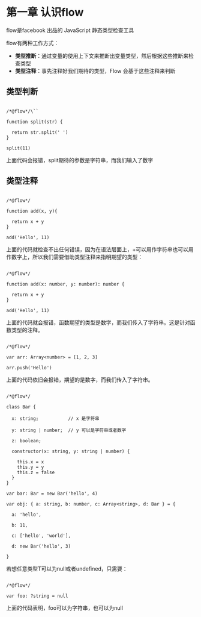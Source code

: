 # 第一章 认识flow #

flow是facebook 出品的 JavaScript 静态类型检查工具

flow有两种工作方式：

- **类型推断**：通过变量的使用上下文来推断出变量类型，然后根据这些推断来检查类型
- **类型注释**：事先注释好我们期待的类型，Flow 会基于这些注释来判断

## 类型判断 ##

```

/*@flow*/\``

function split(str) {

  return str.split(' ')
}

split(11)

```

上面代码会报错，split期待的参数是字符串，而我们输入了数字

## 类型注释 ##

```

/*@flow*/

function add(x, y){

  return x + y
}

add('Hello', 11)

```

上面的代码就检查不出任何错误，因为在语法层面上，+可以用作字符串也可以用作数字上，所以我们需要借助类型注释来指明期望的类型：

```

/*@flow*/

function add(x: number, y: number): number {

  return x + y
}

add('Hello', 11)

```

上面的代码就会报错，函数期望的类型是数字，而我们传入了字符串。这是针对函数类型的注释。

```

/*@flow*/

var arr: Array<number> = [1, 2, 3]

arr.push('Hello')

```

上面的代码依旧会报错，期望的是数字，而我们传入了字符串。

```

/*@flow*/

class Bar {

  x: string;           // x 是字符串

  y: string | number;  // y 可以是字符串或者数字

  z: boolean;

  constructor(x: string, y: string | number) {

    this.x = x
    this.y = y
    this.z = false
  }
}

var bar: Bar = new Bar('hello', 4)

var obj: { a: string, b: number, c: Array<string>, d: Bar } = {

  a: 'hello',

  b: 11,

  c: ['hello', 'world'],

  d: new Bar('hello', 3)

}

```

若想任意类型T可以为null或者undefined，只需要：

```

/*@flow*/

var foo: ?string = null

```

上面的代码表明，foo可以为字符串，也可以为null